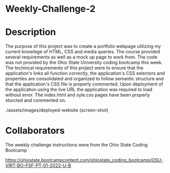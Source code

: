 # Weekly-Challenge-2

# Description
The purpose of this project was to create a portfolio webpage utilizing my current knowlege of HTML, CSS and media queries. The course provided several requirements as well as a mock up page to work from. The code was not provided by the Ohio State University coding bootcamp this week. The technical requirements of this project were to ensure that the application's links all function correctly, the application's CSS selectors and properties are consolidated and organized to follow semantic structure and that the application's CSS file is properly commented. Upon deployment of the application using the live URL the application was required to load without error. The index.html and syle.css pages have been properly sturcted and commented on.

./assets/images/deployed-website (screen-shot)

#  Collaborators 
The weekly challenge instructions were from the Ohio State Coding Bootcamp 

https://ohiostate.bootcampcontent.com/ohiostate_coding_bootcamp/OSU-VIRT-BO-FSF-PT-01-2022-U-B
    
